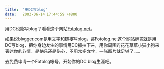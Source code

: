 ```yaml
---
title:  "用DC写blog"
date:   2003-06-14 17:44:59 +0800
---
```


用DC也能写blog？看看这个网站[Fotolog.net](http://www.fotolog.net/)。  

如果说blogger.com是用文字和链接写blog，那Fotolog.net这个网站确实就是用DC写blog，把你身边发生的事情用DC抓拍下来，用你周围的花花草草小猫小狗来表达你的心情，是快乐还是伤心，不用太多文字，一张图片就足够了。。。  

去免费申请一个Fotolog帐号，开始你的DC blog生涯吧。  

